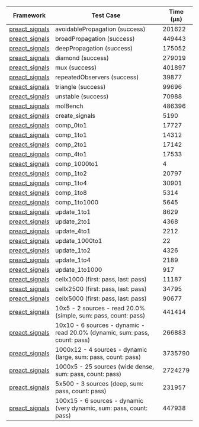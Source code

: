 | Framework | Test Case | Time (μs) |
| --- | --- | --- |
| [preact_signals](https://pub.dev/packages/preact_signals) | avoidablePropagation (success) | 201622 |
| [preact_signals](https://pub.dev/packages/preact_signals) | broadPropagation (success) | 449443 |
| [preact_signals](https://pub.dev/packages/preact_signals) | deepPropagation (success) | 175052 |
| [preact_signals](https://pub.dev/packages/preact_signals) | diamond (success) | 279019 |
| [preact_signals](https://pub.dev/packages/preact_signals) | mux (success) | 401897 |
| [preact_signals](https://pub.dev/packages/preact_signals) | repeatedObservers (success) | 39877 |
| [preact_signals](https://pub.dev/packages/preact_signals) | triangle (success) | 99696 |
| [preact_signals](https://pub.dev/packages/preact_signals) | unstable (success) | 70988 |
| [preact_signals](https://pub.dev/packages/preact_signals) | molBench | 486396 |
| [preact_signals](https://pub.dev/packages/preact_signals) | create_signals | 5190 |
| [preact_signals](https://pub.dev/packages/preact_signals) | comp_0to1 | 17727 |
| [preact_signals](https://pub.dev/packages/preact_signals) | comp_1to1 | 14312 |
| [preact_signals](https://pub.dev/packages/preact_signals) | comp_2to1 | 17142 |
| [preact_signals](https://pub.dev/packages/preact_signals) | comp_4to1 | 17533 |
| [preact_signals](https://pub.dev/packages/preact_signals) | comp_1000to1 | 4 |
| [preact_signals](https://pub.dev/packages/preact_signals) | comp_1to2 | 20797 |
| [preact_signals](https://pub.dev/packages/preact_signals) | comp_1to4 | 30901 |
| [preact_signals](https://pub.dev/packages/preact_signals) | comp_1to8 | 5314 |
| [preact_signals](https://pub.dev/packages/preact_signals) | comp_1to1000 | 5645 |
| [preact_signals](https://pub.dev/packages/preact_signals) | update_1to1 | 8629 |
| [preact_signals](https://pub.dev/packages/preact_signals) | update_2to1 | 4368 |
| [preact_signals](https://pub.dev/packages/preact_signals) | update_4to1 | 2212 |
| [preact_signals](https://pub.dev/packages/preact_signals) | update_1000to1 | 22 |
| [preact_signals](https://pub.dev/packages/preact_signals) | update_1to2 | 4326 |
| [preact_signals](https://pub.dev/packages/preact_signals) | update_1to4 | 2189 |
| [preact_signals](https://pub.dev/packages/preact_signals) | update_1to1000 | 917 |
| [preact_signals](https://pub.dev/packages/preact_signals) | cellx1000 (first: pass, last: pass) | 11187 |
| [preact_signals](https://pub.dev/packages/preact_signals) | cellx2500 (first: pass, last: pass) | 34795 |
| [preact_signals](https://pub.dev/packages/preact_signals) | cellx5000 (first: pass, last: pass) | 90677 |
| [preact_signals](https://pub.dev/packages/preact_signals) | 10x5 - 2 sources - read 20.0% (simple, sum: pass, count: pass) | 441414 |
| [preact_signals](https://pub.dev/packages/preact_signals) | 10x10 - 6 sources - dynamic - read 20.0% (dynamic, sum: pass, count: pass) | 266883 |
| [preact_signals](https://pub.dev/packages/preact_signals) | 1000x12 - 4 sources - dynamic (large, sum: pass, count: pass) | 3735790 |
| [preact_signals](https://pub.dev/packages/preact_signals) | 1000x5 - 25 sources (wide dense, sum: pass, count: pass) | 2724279 |
| [preact_signals](https://pub.dev/packages/preact_signals) | 5x500 - 3 sources (deep, sum: pass, count: pass) | 231957 |
| [preact_signals](https://pub.dev/packages/preact_signals) | 100x15 - 6 sources - dynamic (very dynamic, sum: pass, count: pass) | 447938 |
